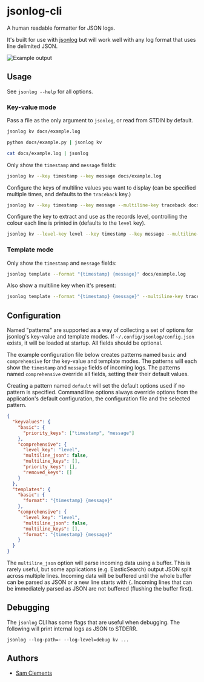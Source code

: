 jsonlog-cli
===========

A human readable formatter for JSON logs.
 
It's built for use with [jsonlog] but will work well with any log format that
uses line delimited JSON.

![Example output](https://raw.githubusercontent.com/borntyping/jsonlog-cli/master/docs/example.png)

Usage
-----

See `jsonlog --help` for all options.

### Key-value mode

Pass a file as the only argument to `jsonlog`, or read from STDIN by default.

```bash
jsonlog kv docs/example.log
```

```bash
python docs/example.py | jsonlog kv
```

```bash
cat docs/example.log | jsonlog
```

Only show the `timestamp` and `message` fields:

```bash
jsonlog kv --key timestamp --key message docs/example.log
```

Configure the keys of multiline values you want to display (can be specified
multiple times, and defaults to the `traceback` key.)

```bash
jsonlog kv --key timestamp --key message --multiline-key traceback docs/example.log
```

Configure the key to extract and use as the records level, controlling the
colour each line is printed in (defaults to the `level` key).

```bash
jsonlog kv --level-key level --key timestamp --key message --multiline-key traceback docs/example.log
```

### Template mode

Only show the `timestamp` and `message` fields:

```bash
jsonlog template --format "{timestamp} {message}" docs/example.log
```

Also show a multiline key when it's present:

```bash
jsonlog template --format "{timestamp} {message}" --multiline-key traceback docs/example.log
```

Configuration
-------------

Named "patterns" are supported as a way of collecting a set of options for
jsonlog's key-value and template modes. If `~/.config/jsonlog/config.json`
exists, it will be loaded at startup. All fields should be optional.

The example configuration file below creates patterns named `basic` and
`comprehensive` for the key-value and template modes. The patterns will each
show the `timestamp` and `message` fields of incoming logs. The patterns
named `comprehensive` override all fields, setting their their default values.

Creating a pattern named `default` will set the default options used if no
pattern is specified. Command line options always override options from the
application's default configuration, the configuration file and the selected
pattern.  

```json
{
  "keyvalues": {
    "basic": {
      "priority_keys": ["timestamp", "message"]
    },
    "comprehensive": {
      "level_key": "level",
      "multiline_json": false,
      "multiline_keys": [],
      "priority_keys": [],
      "removed_keys": []
    }
  },
  "templates": {
    "basic": {
      "format": "{timestamp} {message}"
    },
    "comprehensive": {
      "level_key": "level",
      "multiline_json": false,
      "multiline_keys": [],
      "format": "{timestamp} {message}" 
    }
  }
}
```

The `multiline_json` option will parse incoming data using a buffer. This is
rarely useful, but some applications (e.g. ElasticSearch) output JSON split 
across multiple lines. Incoming data will be buffered until the whole buffer can
be parsed as JSON or a new line starts with `{`. Incoming lines that can be
immediately parsed as JSON are not buffered (flushing the buffer first).

Debugging
---------

The `jsonlog` CLI has some flags that are useful when debugging. The following
will print internal logs as JSON to STDERR.

```
jsonlog --log-path=- --log-level=debug kv ...
```

Authors
-------

* [Sam Clements]

[jsonlog]: https://github.com/borntyping/jsonlog
[Sam Clements]: https://gitlab.com/borntyping
